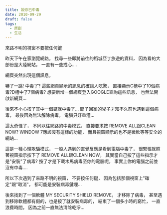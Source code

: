 ```yaml
---
title: 說你已中毒
date: 2010-09-29
draft: false
tags:
  - 原創
  - 生活
---
```

來路不明的視窗不要按任何鍵

昨天下午在家瀏覽網路，
找尋一些即將前往的稻城亞丁旅遊的資料，
因為看的大部份是大陸網站，
一直有一些戒心....

網頁突然出現這個訊息，

嚇了一跳!
中毒了?
這些網頁顯示的訊息的確讓人吃驚，
直接顯示C槽中了10個病毒?D槽中了7個病毒?
想要新增一個網頁登入GOOGLE查詢這些訊息，
也無法開啟新網頁...

後來不小心按了其中一個鍵就中毒了...
問了回家的兒子才知不久前也遇到這個病毒，
最後因為無法解除病毒，
電腦只好重灌...

這太奇怪了，
不同以往網路的中毒模式，
直接要求按 REMOVE ALL跟CLEAN NOW?
WINDOW 7應該沒有這樣的功能，
而且視窗顯示的也不是微軟等等安全的網站...

這是一種心理欺騙模式，
一般人遇到的直覺反應是看到電腦中毒了，
很緊張就照著視窗指示按下了 REMOVE ALL跟CLEAN NOW，
其實當自己按了這些指示才是"安裝"了病毒?
按了才是下載木馬病毒至你的電腦呢，
事實上你的電腦之前並沒有中毒....

所以下次遇到了來路不明的視窗，
不要按任何鍵，
因為包括那個視窗上"確定"跟"取消"，
都可能是安裝病毒鍵哩...

後來找到了一個軟體 MY SECURITY SHIELD REMOVE，
才移除了病毒，
甚至遇到移除軟體都有假的，也是按了就安裝病毒的，
結束了一個多小時的窮忙，
一直浪費時間，
因為之前一直無法清除乾淨...

